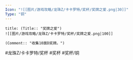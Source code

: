 ```yaml
---
Icon: "![[图片/游戏攻略/龙珠Z/卡卡罗特/奖杯/奖牌之爱.png|30]]"
Type: "铜"
---
```

```ad-common-bronze-trophy
title: (Title:: "奖牌之爱")
![[图片/游戏攻略/龙珠Z/卡卡罗特/奖杯/奖牌之爱.png|100]]

(Comment:: "收集10面D奖牌。")
```

#龙珠Z/卡卡罗特/奖杯 #奖杯 #奖杯/铜
